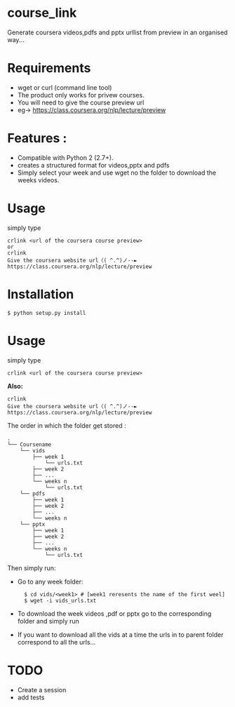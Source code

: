 course_link
===========

Generate coursera videos,pdfs and pptx urllist from preview in an organised way...

Requirements
============
* wget or curl (command line tool) 
* The product only works for privew courses.
* You will need to give the course preview url 
* eg-> https://class.coursera.org/nlp/lecture/preview

Features :
==========

* Compatible with Python 2 (2.7+).
* creates a structured format for videos,pptx and pdfs
* Simply select your week and use wget no the folder to download the weeks videos.

Usage
=====
simply type

	crlink <url of the coursera course preview>
	or
	crlink
	Give the coursera website url〈( ^.^)ノ--► https://class.coursera.org/nlp/lecture/preview

Installation
============
	$ python setup.py install



Usage
=====
simply type

	crlink <url of the coursera course preview>

**Also:**

	crlink
	Give the coursera website url〈( ^.^)ノ--► https://class.coursera.org/nlp/lecture/preview




The order in which the folder get stored :

	.
	└── Coursename
	    └── vids
			├── week 1
				└── urls.txt
			├── week 2
			├── ...
			└── weeks n
				└── urls.txt
	    └── pdfs
			├── week 1
			├── week 2
			├── ...
			└── weeks n
	    └── pptx
			├── week 1
			├── week 2
			├── ...
			└── weeks n
				└── urls.txt


Then simply run:

* Go to any week folder:

		$ cd vids/<week1> # [week1 reresents the name of the first weel]
		$ wget -i vids_urls.txt

* To download the week videos ,pdf or pptx go to the corresponding folder and simply run 


* If you want to download all the vids at a time the urls in to parent folder correspond to all the urls...


TODO
======

* Create a session 
* add tests